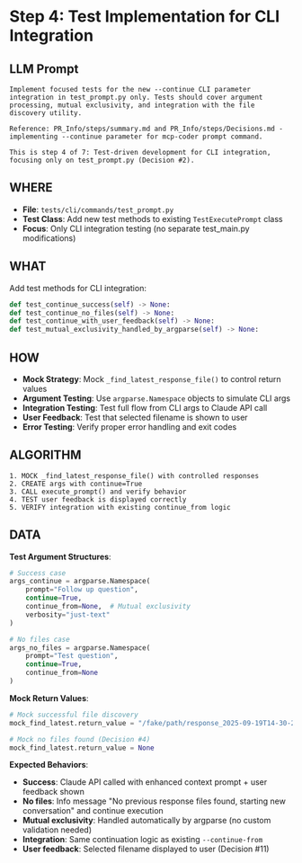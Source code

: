 # Step 4: Test Implementation for CLI Integration

## LLM Prompt
```
Implement focused tests for the new --continue CLI parameter integration in test_prompt.py only. Tests should cover argument processing, mutual exclusivity, and integration with the file discovery utility.

Reference: PR_Info/steps/summary.md and PR_Info/steps/Decisions.md - implementing --continue parameter for mcp-coder prompt command.

This is step 4 of 7: Test-driven development for CLI integration, focusing only on test_prompt.py (Decision #2).
```

## WHERE
- **File**: `tests/cli/commands/test_prompt.py`
- **Test Class**: Add new test methods to existing `TestExecutePrompt` class
- **Focus**: Only CLI integration testing (no separate test_main.py modifications)

## WHAT
Add test methods for CLI integration:

```python
def test_continue_success(self) -> None:
def test_continue_no_files(self) -> None:
def test_continue_with_user_feedback(self) -> None:
def test_mutual_exclusivity_handled_by_argparse(self) -> None:
```

## HOW
- **Mock Strategy**: Mock `_find_latest_response_file()` to control return values
- **Argument Testing**: Use `argparse.Namespace` objects to simulate CLI args
- **Integration Testing**: Test full flow from CLI args to Claude API call
- **User Feedback**: Test that selected filename is shown to user
- **Error Testing**: Verify proper error handling and exit codes

## ALGORITHM
```
1. MOCK _find_latest_response_file() with controlled responses
2. CREATE args with continue=True
3. CALL execute_prompt() and verify behavior
4. TEST user feedback is displayed correctly
5. VERIFY integration with existing continue_from logic
```

## DATA
**Test Argument Structures**:
```python
# Success case
args_continue = argparse.Namespace(
    prompt="Follow up question",
    continue=True,
    continue_from=None,  # Mutual exclusivity
    verbosity="just-text"
)

# No files case
args_no_files = argparse.Namespace(
    prompt="Test question",
    continue=True,
    continue_from=None
)
```

**Mock Return Values**:
```python
# Mock successful file discovery
mock_find_latest.return_value = "/fake/path/response_2025-09-19T14-30-22.json"

# Mock no files found (Decision #4)
mock_find_latest.return_value = None
```

**Expected Behaviors**:
- **Success**: Claude API called with enhanced context prompt + user feedback shown
- **No files**: Info message "No previous response files found, starting new conversation" and continue execution
- **Mutual exclusivity**: Handled automatically by argparse (no custom validation needed)
- **Integration**: Same continuation logic as existing `--continue-from`
- **User feedback**: Selected filename displayed to user (Decision #11)
